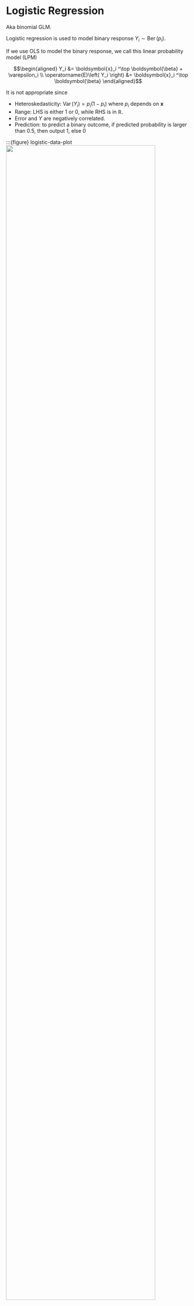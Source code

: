 # Logistic Regression

Aka binomial GLM.

Logistic regression is used to model binary response $Y_i \sim \operatorname{Ber}(p_i)$.

If we use OLS to model the binary response, we call this linear probability model (LPM)

$$\begin{aligned}
Y_i &= \boldsymbol{x}_i ^\top \boldsymbol{\beta} + \varepsilon_i \\
\operatorname{E}\left( Y_i \right) &= \boldsymbol{x}_i ^\top \boldsymbol{\beta}
\end{aligned}$$


It is not appropriate since

- Heteroskedasticity: $\operatorname{Var}\left( Y_i \right) = p_i (1-p_i)$ where $p_i$ depends on $\boldsymbol{x}$
- Range: LHS is either $1$ or $0$, while RHS is in $\mathbb{R}$.
- Error and $Y$ are negatively correlated.
- Prediction: to predict a binary outcome, if predicted probability is larger than $0.5$, then output 1, else 0

:::{figure} logistic-data-plot
<img src="../imgs/logistic-data-plot.png" width = "90%" alt=""/>

Scatter plot (left) of binary $Y$, fitted line with 0.5 cutoff for prediction (middle) and residual plot (right) if we fit OLS [Meyer 2021]
:::


But rather than $Y_i \sim \operatorname{Bin}(n_i, p_i)$, the book views $n_{i}Y_{i}\sim\operatorname{Bin}(n_i, \pi_i)$, or $Y_{i}\sim \frac{1}{n_i} \operatorname{Bin}(n_i, \pi_i)$ as random component, where $Y_{i}$ is the proportion of success and $\operatorname{E}(Y_i)=\pi_{i}$. It's easier to define a link function as a function of $\operatorname{E}(Y_i)$.

## Data Structure

Logistic regression can take two types of data structure as input.

### Ungrouped Data

For ungrouped data, suppose there are $N$ observations, each observation $y_{i}$ results from a single Bernoulli trial $Y_{i}\sim\operatorname{Ber}(p_i)$ and equals 0 or 1.

A large-sample means $N\rightarrow\infty$.

Note that for different $i_{1}\ne i_{2}$, they may share the same
covariates $\boldsymbol{x}_{i_{1}}=\boldsymbol{x}_{i_{2}}$. So they share
the same underlying expectation $\pi_{i}$. Thus, we may consider group
them together to obtain grouped data.

### Grouped Data

Suppose there are $n_{i}$ is the number of observations at setting
$i$ of the covariates, $i=1, 2, \ldots, N$.

A large-sample means $n_{i}\rightarrow\infty$ for every $i$.

:::{admonition,warning} Warning

- The two data types can be converted to each other. The MLE and the
asymptotic distribution are the same since the log-likelihood differ
by a constant.

- However, the summary of fit, such as deviance, are **not** the same, since
the saturated models are different.

- The goodness-of-fit test for ungrouped data is invalid, since the
saturated model for ungrouped data requires $p=n$, but the distribution
of test statistic is derived when $p$ is fixed and $n\rightarrow\infty$.

:::


## Model Structure

### Derivation of Link Function

We have the random component $Y_{i}\sim\frac{1}{n_{i}} \operatorname{Bin}( {n_{i}}, {\pi_{i}})$
and $\operatorname{E}(Y_i)=\pi_{i}$. Now we want to find a link function $g$
such that

$$
g(\pi_{i})=\boldsymbol{x}_{i}^{\top}\boldsymbol{\beta}
$$

i.e.

$$
\pi_{i}=g^{-1}(\boldsymbol{x}_{i}^{\top}\boldsymbol{\beta})
$$

Thus $g^{-1}$ is a function mapping from $\mathbb{R}$ to $(0,1)$. Hence,
it's intuitive to consider a CDF.

Let $g^{-1}=F$, where $F$ is some CDF. Assume $\epsilon_{i} \overset{\text{iid}}{\sim} F$.
Then

$$
\pi_{i}=F(\boldsymbol{x}_{i}^{\top}\boldsymbol{\beta})=\operatorname{P} (\epsilon_{i}\le\boldsymbol{x}_{i}^{\top}\boldsymbol{\beta})=\operatorname{P}(0\le\boldsymbol{x}_{i}^{\top}\boldsymbol{\beta}-\epsilon_{i})
$$

We can define a **latent variable** $Y_{i}^{*}=\boldsymbol{x}_{i}^{\top}\boldsymbol{\beta}-\epsilon_{i}$. Hence

$$
\pi_{i}=\operatorname{P}(Y_{i}^{*}\ge0)
$$

If $n_{i}=1$, then $Y_{i}$ follows a binomial distribution

$$
Y_{i}=\begin{cases}
1 & Y_{i}^{*}\ge0\\
0 & Y_{i}^{*}<0
\end{cases}
$$

which means the observation of $Y_{i}$ depends on the latent variable
$Y_{i}^{*}$. This kind of model is called a **threshold model**.

Some common choices of $F$ are

- **Probit** link: $F$ is the CDF of $N(0,1)$. That is, $\pi_i = \Phi (\boldsymbol{x} _i ^\top \boldsymbol{\beta})$

  But the interpretation of $\beta$ is not straightforward: One unit increase in $X_j$ leads to $\phi(\boldsymbol{x}_i ^\top \boldsymbol{\beta} )\beta_j$ increase in $\pi_i$. We need to take derivative to compute the effect, and the effect also depends on values of current $\boldsymbol{x}$.  

  - If we fix $\boldsymbol{x}$ at sample mean $\boldsymbol{\mu} _x$, then the computed effect is called partial effect at the average (PEA).

  - If we compute the effect for each observation $\boldsymbol{x}_i$, and take the average, the computed effect is called average partial effect (APE), which is preferred over PEA.

- **Logit** link: $F$ is the CDF of a logistic distribution

  $$F(z)=\frac{1}{1+e^{-z}}$$

  and $g=F^{-1}$ is called a logit function

  $$
  g(\pi_{i})=\log\left(\frac{\pi_{i}}{1-\pi_{i}}\right)=\text{logit}(\pi_{i})=\boldsymbol{x}_{i}^{\top}\boldsymbol{\beta}
  $$

  The logit link is the canonical link of the Binomial distribution

- **Log-log** link: see book Section 5.6.3

Therefore, choosing logit link, our model is


$$\log\left(\frac{\pi_{i}}{1-\pi_{i}}\right)=\boldsymbol{x}_{i}^{\top}\boldsymbol{\beta}$$

where $\pi_i = \operatorname{E}\left( Y_i \right)$.

### Interpretation of $\boldsymbol{\beta}$ as Odds Ratio

Suppose we use logit link and $x_{j}$ increases 1 unit. Let $p_{0}$
be the original probability and $p_{1}$ be the updated probability,
then

$$
\log\left(\frac{p_{1}}{1-p_{1}}\right)-\log\left(\frac{p_{0}}{1-p_{0}}\right)=\Delta\boldsymbol{x}_{i}^{\top}\boldsymbol{\beta}=\beta_{j}
$$

i.e.

$$
e^{\beta_{j}}=\frac{p_{1}/(1-p_{1})}{p_{0}/(1-p_{0})}
$$

The quantity $p_{1}/(1-p_{1})$ is called an **odds**. And the
ratio of two odds is called an **odds ratio**.

Thus, the interpretation is: the odds multiplies by $e^{\beta_{j}}$
per unit increase in $x_{j}$.

## Estimation

### Score Equations

Recall the general score equations are

$$
\sum_{i=1}^{N}\frac{\left(y_{i}-\mu_{i}\right)x_{ij}}{\operatorname{Var}\left(Y_{i}\right)}\frac{\partial\mu_{i}}{\partial\eta_{i}}=0,\quad j=1,2,\dots,p
$$

Now in binary GLM, $Y_{i}\sim\frac{1}{n_{i}}\operatorname{Bin} ({n_{i}},{\pi_{i}})$
- $\operatorname{Var} (Y_{i})=\pi_{i}\left(1-\pi_{i}\right)/n_{i}$
- $\operatorname{E}(Y_i)=\pi_{i}=\mu_{i}=F(\eta_{i})$
- $\frac{\partial\mu_{i}}{\partial\eta_{i}}=\frac{\partial F(\eta_{i})}{\partial\eta_{i}}=f(\eta_{i})$

The equations become

$$
{\sum_{i=1}^{N}\frac{n_{i}\left(y_{i}-\pi_{i}\right)x_{ij}}{\pi_{i}\left(1-\pi_{i}\right)}f\left(\eta_{i}\right)=0,\quad j=1,2,\ldots,p}
$$

If we use canonical link, then


$$
{F(z)=\frac{e^{z}}{1+e^{z}},\quad f(z)=\frac{e^{z}}{\left(1+e^{z}\right)^{2}}=F(z)[1-F(z)]}
$$

In addition, we have $\pi_{i}=F(\eta_i)$. Hence, $f(\eta_i) = \pi_i (1-\pi_i)$, and the equations simplify to


$$
{\sum_{i=1}^{N}n_{i}\left(y_{i}-\pi_{i}\right)x_{ij}=0,\quad j=1,\ldots,p}
$$

which is

$$
\sum_{i=1}^{N}n_{i}y_{i}x_{ij}=\sum_{i=1}^{N}n_{i}\pi_{i}x_{ij}
$$

That is, the score equations equate the sufficient statistics to their
expected values.

### Covariance of MLE

Applying the general formula,

$$
\text{Var}(\hat{\boldsymbol{\beta}})=\left[\boldsymbol{X}^{\top} \boldsymbol{W} \boldsymbol{X} \right]^{-1}=\left[\boldsymbol{X}^{\top}\boldsymbol{V} \boldsymbol{X} \right]^{-1}=\left[\boldsymbol{X}^{\top}\text{diag}(n_{i}\pi_{i}(1-\pi_{i})) \boldsymbol{X} \right]^{-1}
$$

To estimate it, plug in $\hat{\pi}_{i}$.

### Computation

For logistic regression, Newton's method = Fisher scoring = IRLS.
(Section 5.4.1)

Note that some or all ML estimates may be infinite or may not even exist. See [infinite parameter estimate](logistic-infinite)


## Hypothesis Testing

### Wald Test Disadvantages

- First, its results depend on the scale for parameterization. Logit-scale
statistic is too conservative and the proportion-scale statistic is
too liberal.

- Second, when a true probability in a binary regression model is very
large, the Wald test is less powerful than the other methods and can
show aberrant behavior, e.g. smaller p-value for stronger evidence.

Better use likelihood ratio test or score test.

### Deviance

Note again that the goodness-of-fit test for ungrouped data is invalid,
since the saturated model for ungrouped data requires $p=n$ but
the distribution of test statistic is derived when $p$ is fixed and
$n\rightarrow\infty$.

The deviance comparing a fit $\hat{\boldsymbol{\pi}}$ v.s. the saturated
model is

$$
\begin{aligned}
D(\boldsymbol{y},\hat{\boldsymbol{\pi}})
& = - 2\left[\ell(\hat{\boldsymbol{\mu}}\vert\boldsymbol{y})-\ell(\tilde{\boldsymbol{\mu}}\vert\boldsymbol{y})\right] \\
&= -2\log\left\{ \left[\prod_{i=1}^{N}\hat{\pi}_{i}^{n_iy_i}\left(1-\hat{\pi}_{i}\right)^{n_{i}-n_{i}y_{i}}\right]/\left[\prod_{i=1}^{N}y_{i}^{n_{i}y_{i}}\left(1-y_{i}\right)^{n_{i}-n_{i}y_{i}}\right]\right\} \\
&=2\sum_{i}n_{i}y_{i}\log\frac{n_{i}y_{i}}{n_{i}\hat{\pi}_{i}}+2\sum_{i}\left(n_{i}-n_{i}y_{i}\right)\log\frac{n_{i}-n_{i}y_{i}}{n_{i}-n_{i}\hat{\pi}_{i}}
\end{aligned}$$


Thus, the deviance is a sum over the $2N$ success and failure totals
at the $N$ settings, which satisfies the general form

$$
{D(\boldsymbol{y},\hat{\boldsymbol{\mu}})=2\sum}\text{observed}{\times\log\left(\frac{\text{ observed }}{\text{fitted }}\right)}
$$


:::{admonition,note} Note
- The words *observed* and *fitted* here means counts, not proportion.

- For grouped data, the saturated model has a parameter at each $\boldsymbol{x}_i$ setting for the explanatory variables. For ungrouped data, by contrast, it has a parameter for each subject $i$.
:::

### Pearson Statistic

It is also the sum over $2N$ cells of successes and failures.

$$
{\begin{aligned}X^{2} & =\sum_{i=1}^{N}\frac{\left(n_{i}y_{i}-n_{i}\hat{\pi}_{i}\right)^{2}}{n_{i}\hat{\pi}_{i}}+\sum_{i=1}^{N}\frac{\left[\left(n_{i}-n_{i}y_{i}\right)-\left(n_{i}-n_{i}\hat{\pi}_{i}\right)\right]^{2}}{n_{i}\left(1-\hat{\pi}_{i}\right)}\\
 & =\sum_{i=1}^{N}\frac{\left(n_{i}y_{i}-n_{i}\hat{\pi}_{i}\right)^{2}}{n_{i}\hat{\pi}_{i}\left(1-\hat{\pi}_{i}\right)}\\
 & =\sum_{i=1}^{N}\frac{\left(y_{i}-\hat{\pi}_{i}\right)^{2}}{\hat{\pi}_{i}\left(1-\hat{\pi}_{i}\right)/n_{i}}
\end{aligned}
}
$$

It satisfies the general form

$$
X^{2}=\sum\frac{(\text{ observed }-\text{ fitted })^{2}}{\text{ fitted }}
$$


:::{admonition,note} Note

- The words *observed* and *fitted* here means counts $n_{i}y_{i}$, not proportion $y_{i}$. If you substitute observed value of $y_{i}$ and fitted value $\hat{y}_{i}$, like Poisson GLM, then you are wrong. However, in the last equality satisfying the form $\sum\frac{(y_{i}-\mu_{i})^{2}}{v(\mu_{i})}$, $y_{i}$ is proportion, not counts. So we see the notation $Y_{i}\sim\frac{1}{n_{i}}\operatorname{Bin} ({n_{i}},{\pi_{i}})$ is very disgusting.

- Though the form $\sum\frac{(\text{ observed }-\text{ fitted })^{2}}{\text{ fitted }}$ is very succinct, the support of the summation is not specified. One may think the support is $1, 2, \ldots, N$, but here the summation is over $2N$ cells of successes and failures. It will be more easy to understand
this if we regard binomial distribution as a multinomial distribution
with $c=2$.

:::



(logistic-infinite)=
## Infinite Parameter Estimate

One may sometimes see this warning message using R to solve the logistic
regression:

$$
\texttt{Warning message: glm.fit: fitted probabilities numerically 0 or 1 occurred}
$$

You may see very large estimates of $\boldsymbol{\beta}$. What happened?

Suppose the data is ungrouped, where $y_{i}=0$ or $1$.

### Complete Separation / Perfect Discrimination

Suppose there exists $\boldsymbol{\beta}_{s}$ such that if $\boldsymbol{x}_{i}^{\top}\boldsymbol{\beta}_{s}>0$ then $y_{i}=1$ otherwise $y_{i}=0$, i.e. a hyperplane perfectly separate two types of points.

If we let $\boldsymbol{\beta}=k\boldsymbol{\beta}_{s}$, as $k\rightarrow\infty$,

$$
\pi_{i}=\frac{1}{1+e^{-\boldsymbol{x}_{i}^{\top}\boldsymbol{\beta}}}\rightarrow\begin{cases}
1 & \boldsymbol{x}_{i}^{\top}\boldsymbol{\beta}_{s}>0, \text{i.e.}, y_i = 1 \\
0 & \boldsymbol{x}_{i}^{\top}\boldsymbol{\beta}_{s}<0, \text{i.e.}, y_i = 0
\end{cases}
$$

Substituting this $\pi_{i}$ into the score function gives

$$
\frac{\partial\ell}{\partial\beta_{j}}=\sum_{i}(y_{i}-\pi_{i})x_{ij}\rightarrow 0\text{ for all }j
$$

which means the infinite estimate $\boldsymbol{\beta}=k\boldsymbol{\beta}_{s}\rightarrow\infty$ is a solution to the score function.

Indications include

- The reported log-likelihood value is 0 to any decimal places
- standard errors are unnaturally large.

###  Quasi-complete Separation

Suppose there exists $\boldsymbol{\beta}_{s}$ such that


- if $\boldsymbol{x}_{i}^{\top}\boldsymbol{\beta}_{s}>0$ then $y_{i}=1$
- if $\boldsymbol{x}_{i}^{\top}\boldsymbol{\beta}_{s}<0$ then $y_{i}=0$
- if $\boldsymbol{x}_{i}^{\top}\boldsymbol{\beta}_{s}=0$ then $y_{i}=0$
or $1$

i.e. we allow both types of data points lie on the separation hyperplane.
Then at least one estimate is infinite.

Let $\boldsymbol{\beta}=k\boldsymbol{\beta}_{s}+\left(\begin{array}{c}
\beta_{0}\\
\boldsymbol{0}
\end{array}\right)$, where $\beta_{0}$ is a scalar added to the intercept. Then as $k\rightarrow\infty$,

$$\boldsymbol{x}_{i}^{\top}\boldsymbol{\beta}=\boldsymbol{x}_{i}^{\top}(k\boldsymbol{\beta}_{s})+\beta_{0}\rightarrow\infty$$

for $\boldsymbol{x}_{i}^{\top}\boldsymbol{\beta}_{s}\ne 0$. Hence

$$
{\pi_{i}=\frac{1}{1+e^{-\boldsymbol{x}_{i}^{\top}\boldsymbol{\beta}}}\rightarrow\left\{ \begin{array}{ll}
1 & \text{ if }\boldsymbol{x}_{i}^{\top}\boldsymbol{\beta}_{s}>0\\
0 & \text{ if }\boldsymbol{x}_{i}^{\top}\boldsymbol{\beta}_{s}<0\\
\frac{e^{\beta_{0}}}{1+e^{\beta_{0}}} & \text{ if }\boldsymbol{x}_{i}^{\top}\boldsymbol{\beta}_{s}=0
\end{array}\right.}
$$

The score function for $\beta_{j}$ is

$$
\frac{\partial\ell}{\partial\beta_{j}}=\sum_{i}(y_{i}-\pi_{i})x_{ij}\rightarrow\sum_{i\vert\boldsymbol{x}_{i}^{\top}\boldsymbol{\beta}_{s}=0}\left(y_{i}-\frac{e^{\beta_{0}}}{1+e^{\beta_{0}}}\right)x_{ij}
$$

Equating it to 0 gives

$$
\frac{\sum_{i\vert\boldsymbol{x}_{i}^{\top}\boldsymbol{\beta}_{s}=0}y_{i}x_{ij}}{\sum_{i\vert\boldsymbol{x}_{i}^{\top}\boldsymbol{\beta}_{s}=0}x_{ij}}=\frac{e^{\beta_{0}}}{1+e^{\beta_{0}}}
$$

so we can solve for $\beta_{0}$.

This means that, $\beta_{j}\rightarrow\infty$ is a solution to the
$j$-th score equation. How about other score equations?

Indications include

- The reported log-likelihood value is less than 0
- standard errors are unnaturally large.

### Remedy

Inference such as likelihood ratio test, confidence interval are possible.
With quasi-complete separation, some parameter estimates and SE values
may be unaffected, and even Wald inference methods are available with
them.

To make estimtes finite, approches include smoothing the data, and
maximizes a penalized likelihood function.

## Application: Case-Control Study

In some study, researchers want to find the effect of $X$ on $Y$.
Say, $Y$ is lung cancer and $X$ is smoking. There are two kinds
of study design

- **Prospective** design: randomized experiment. Randomly select smokers
and non-smokers from the population and observe whether they will
develop cancer in the future.

  - We can compare ${\mathbb{E}(Y=1|X=1)}\text{ with }{\mathbb{E}(Y=1|X=0)}$

  - Cons: takes time; lung cancer is a rare disease, may observe very
  few cancer

- Case-control study (**retrospective**): We randomly select some samples
from patients who develop cancer and some samples from healthy controls.
Then, we check whether the person has been a smoker or not

  - Now we can only compare ${\mathbb{E}(X=1|Y=1)}$ with ${\mathbb{E}(X=1|Y=0)}$

  - The study takes a shorter time, and we can obtain enough cancer cases


Can we do case-control study to estimate some quantities in prospective
study? Note that from the formula of conditional probability, we have

$$
{\begin{aligned}\mathrm{OR} & =\frac{\mathbb{P}(Y=1|X=1)/\mathbb{P}(Y=0|X=1)}{\mathbb{P}(Y=1|X=0)/\mathbb{P}(Y=0|X=0)}\\
 & =\frac{\mathbb{P}(X=1|Y=1)/\mathbb{P}(X=0|Y=1)}{\mathbb{P}(X=1|Y=0)/\mathbb{P}(X=0|Y=0)}
\end{aligned}
}
$$

Even if we include other covariates, this also holds

$$
\begin{aligned}
{OR\vert_{\tilde{X}=x}} & =\frac{\mathbb{P}(Y=1|X=1,\tilde{X}=x)/\mathbb{P}(Y=0|X=1,\tilde{X}=x)}{\mathbb{P}(Y=1|X=0,\tilde{X}=x)/\mathbb{P}(Y=0|X=0,\tilde{X}=x)}\\
 & =\frac{\mathbb{P}(X=1|Y=1,\tilde{X}=x)/\mathbb{P}(X=0|Y=1,\tilde{X}=x)}{\mathbb{P}(X=1|Y=0,\tilde{X}=x)/\mathbb{P}(X=0|Y=0,\tilde{X}=x)}\\
 & =e^{\beta_{X}}
\end{aligned}
$$

Thus, building the logistic regression using case-control study samples
is the **same** as building the model using prospective samples.


:::{admonition,warning} Warning
The above reasoning only says estimating the odds ratio is equivalent
in two kinds of study. It does not say estimating other quantities
is also equivalent, say probability.
:::
